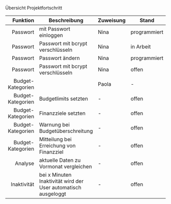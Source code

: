 Übersicht Projektfortschritt

| Funktion | Beschreibung | Zuweisung | Stand | Notizen |
|---------:|--------------|---------------|---------------|---------------|
|Passwort |mit Passwort einloggen| Nina | programmiert |  |
|Passwort |Passwort mit bcrypt verschlüsseln| Nina | in Arbeit | |
|Passwort |Passwort ändern| Nina | programmiert |  |
|Passwort |Passwort mit bcrypt verschlüsseln| Nina |offen|  |
|Budget-Kategorien|              | Paola | - | |
|Budget-Kategorien |Budgetlimits setzten | - | offen |  |
|Budget-Kategorien |Finanzziele setzten | - | offen |  |
|Budget-Kategorien |Warnung bei Budgetüberschreitung | - | offen |  |
|Budget-Kategorien |Mitteilung bei Erreichung von Finanzziel | - | offen |  |
|Analyse |aktuelle Daten zu Vormonat vergleichen | - | offen |  |
|Inaktivität | bei  x Minuten Inaktivität wird der User automatisch ausgeloggt | - |offen|  |


